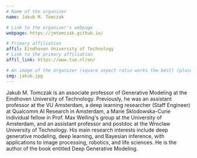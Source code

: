 ```yaml
---
# Name of the organizer
name: Jakub M. Tomczak

# Link to the organizer's webpage
webpage: https://jmtomczak.github.io/

# Primary affiliation
affil: Eindhoven University of Technology
# Link to the primary affiliation
affil_link: https://www.tue.nl/en/

# An image of the organizer (square aspect ratio works the best) (place in the `assets/img/organizers` directory)
img: jakub.jpg
---
```

Jakub M. Tomczak is an associate professor of Generative Modeling at the Eindhoven University of Technology. Previously, he was an assistant professor at the VU Amsterdam, a deep learning researcher (Staff Engineer) at Qualcomm AI Research in Amsterdam, a Marie Sklodowska-Curie individual fellow in Prof. Max Welling's group at the University of Amsterdam, and an assistant professor and postdoc at the Wroclaw University of Technology. His main research interests include deep generative modeling, deep learning, and Bayesian inference, with applications to image processing, robotics, and life sciences. He is the author of the book entitled Deep Generative Modeling.

